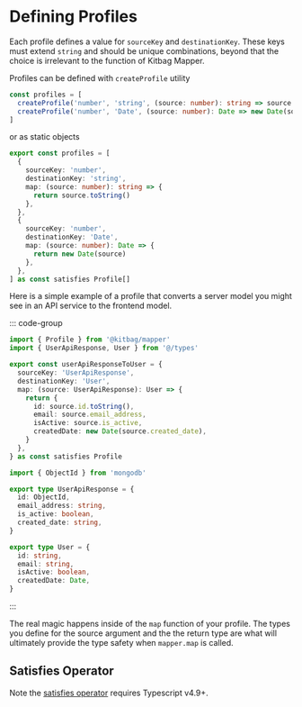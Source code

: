 # Defining Profiles

Each profile defines a value for `sourceKey` and `destinationKey`. These keys must extend `string` and should be unique combinations, beyond that the choice is irrelevant to the function of Kitbag Mapper.

Profiles can be defined with `createProfile` utility 

```ts
const profiles = [
  createProfile('number', 'string', (source: number): string => source.toString()),
  createProfile('number', 'Date', (source: number): Date => new Date(source)),
]
```

or as static objects

```ts
export const profiles = [
  {
    sourceKey: 'number',
    destinationKey: 'string',
    map: (source: number): string => {
      return source.toString()
    },
  },
  {
    sourceKey: 'number',
    destinationKey: 'Date',
    map: (source: number): Date => {
      return new Date(source)
    },
  },
] as const satisfies Profile[]
```

Here is a simple example of a profile that converts a server model you might see in an API service to the frontend model.

::: code-group

```ts [maps/user.ts]
import { Profile } from '@kitbag/mapper'
import { UserApiResponse, User } from '@/types'

export const userApiResponseToUser = {
  sourceKey: 'UserApiResponse',
  destinationKey: 'User',
  map: (source: UserApiResponse): User => {
    return {
      id: source.id.toString(),
      email: source.email_address,
      isActive: source.is_active,
      createdDate: new Date(source.created_date),
    }
  },
} as const satisfies Profile
```

```ts [types/UserApiResponse.ts]
import { ObjectId } from 'mongodb'

export type UserApiResponse = {
  id: ObjectId,
  email_address: string,
  is_active: boolean,
  created_date: string,
}
```

```ts [types/User.ts]
export type User = {
  id: string,
  email: string,
  isActive: boolean,
  createdDate: Date,
}
```

:::

The real magic happens inside of the `map` function of your profile. The types you define for the source argument and the the return type are what will ultimately provide the type safety when `mapper.map` is called.

## Satisfies Operator

Note the [satisfies operator](https://www.typescriptlang.org/docs/handbook/release-notes/typescript-4-9.html#the-satisfies-operator) requires Typescript v4.9+.
